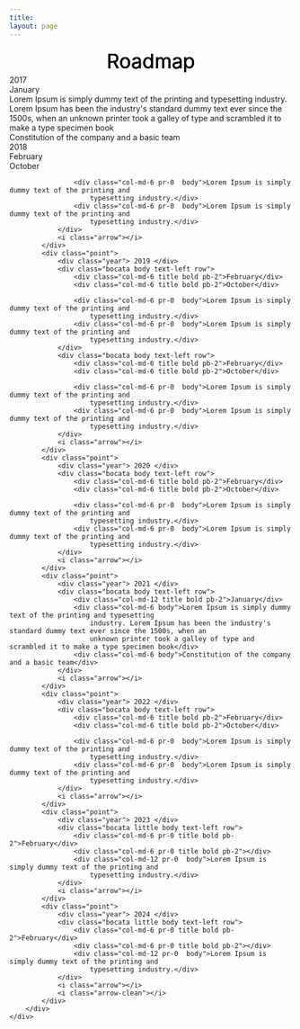 ```yaml
---
title:
layout: page
---
```


<span class="animated-text">
  <svg viewBox="0 0 200 20">
  <symbol id="s-text">
    <text text-anchor="middle" x="50%" y="50%" dy=".35em">Roadmap</text>
  </symbol>
  <use class="text" xlink:href="#s-text"></use>
  <use class="text" xlink:href="#s-text"></use>
  <use class="text" xlink:href="#s-text"></use>
  <use class="text" xlink:href="#s-text"></use>
  <use class="text" xlink:href="#s-text"></use>
</svg>
</span>
<div class="jumbotron-fluid grey_light-block pt-5">
    <div class="container">
        <div class="timeline body white">
            <div class="point"> </div>
            <div class="point">
                <div class="year"> 2017 </div>
                <div class="bocata body text-left row">
                    <div class="col-md-12 title bold pb-2">January</div>
                    <div class="col-md-6 body">Lorem Ipsum is simply dummy text of the printing and typesetting
                        industry. Lorem Ipsum has been the industry's standard dummy text ever since the 1500s, when an
                        unknown printer took a galley of type and scrambled it to make a type specimen book</div>
                    <div class="col-md-6 body">Constitution of the company and a basic team</div>
                </div>
                <i class="arrow"></i>
            </div>
            <div class="point">
                <div class="year"> 2018 </div>
                <div class="bocata body text-left row">
                    <div class="col-md-6 title bold pb-2">February</div>
                    <div class="col-md-6 title bold pb-2">October</div>

                    <div class="col-md-6 pr-0  body">Lorem Ipsum is simply dummy text of the printing and
                        typesetting industry.</div>
                    <div class="col-md-6 pr-0  body">Lorem Ipsum is simply dummy text of the printing and
                        typesetting industry.</div>
                </div>
                <i class="arrow"></i>
            </div>
            <div class="point">
                <div class="year"> 2019 </div>
                <div class="bocata body text-left row">
                    <div class="col-md-6 title bold pb-2">February</div>
                    <div class="col-md-6 title bold pb-2">October</div>

                    <div class="col-md-6 pr-0  body">Lorem Ipsum is simply dummy text of the printing and
                        typesetting industry.</div>
                    <div class="col-md-6 pr-0  body">Lorem Ipsum is simply dummy text of the printing and
                        typesetting industry.</div>
                </div>
                <div class="bocata body text-left row">
                    <div class="col-md-6 title bold pb-2">February</div>
                    <div class="col-md-6 title bold pb-2">October</div>

                    <div class="col-md-6 pr-0  body">Lorem Ipsum is simply dummy text of the printing and
                        typesetting industry.</div>
                    <div class="col-md-6 pr-0  body">Lorem Ipsum is simply dummy text of the printing and
                        typesetting industry.</div>
                </div>
                <i class="arrow"></i>
            </div>
            <div class="point">
                <div class="year"> 2020 </div>
                <div class="bocata body text-left row">
                    <div class="col-md-6 title bold pb-2">February</div>
                    <div class="col-md-6 title bold pb-2">October</div>

                    <div class="col-md-6 pr-0  body">Lorem Ipsum is simply dummy text of the printing and
                        typesetting industry.</div>
                    <div class="col-md-6 pr-0  body">Lorem Ipsum is simply dummy text of the printing and
                        typesetting industry.</div>
                </div>
                <i class="arrow"></i>
            </div>
            <div class="point">
                <div class="year"> 2021 </div>
                <div class="bocata body text-left row">
                    <div class="col-md-12 title bold pb-2">January</div>
                    <div class="col-md-6 body">Lorem Ipsum is simply dummy text of the printing and typesetting
                        industry. Lorem Ipsum has been the industry's standard dummy text ever since the 1500s, when an
                        unknown printer took a galley of type and scrambled it to make a type specimen book</div>
                    <div class="col-md-6 body">Constitution of the company and a basic team</div>
                </div>
                <i class="arrow"></i>
            </div>
            <div class="point">
                <div class="year"> 2022 </div>
                <div class="bocata body text-left row">
                    <div class="col-md-6 title bold pb-2">February</div>
                    <div class="col-md-6 title bold pb-2">October</div>

                    <div class="col-md-6 pr-0  body">Lorem Ipsum is simply dummy text of the printing and
                        typesetting industry.</div>
                    <div class="col-md-6 pr-0  body">Lorem Ipsum is simply dummy text of the printing and
                        typesetting industry.</div>
                </div>
                <i class="arrow"></i>
            </div>
            <div class="point">
                <div class="year"> 2023 </div>
                <div class="bocata little body text-left row">
                    <div class="col-md-6 pr-0 title bold pb-2">February</div>
                    <div class="col-md-6 pr-0 title bold pb-2"></div>
                    <div class="col-md-12 pr-0  body">Lorem Ipsum is simply dummy text of the printing and
                        typesetting industry.</div>
                </div>
                <i class="arrow"></i>
            </div>
            <div class="point">
                <div class="year"> 2024 </div>
                <div class="bocata little body text-left row">
                    <div class="col-md-6 pr-0 title bold pb-2">February</div>
                    <div class="col-md-6 pr-0 title bold pb-2"></div>
                    <div class="col-md-12 pr-0  body">Lorem Ipsum is simply dummy text of the printing and
                        typesetting industry.</div>
                </div>
                <i class="arrow"></i>
                <i class="arrow-clean"></i>
            </div>
        </div>
    </div>

</div>
